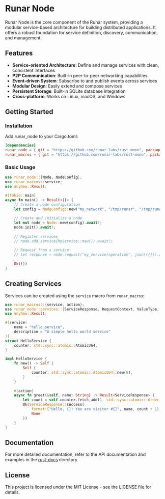 # Runar Node

Runar Node is the core component of the Runar system, providing a modular service-based architecture for building distributed applications. It offers a robust foundation for service definition, discovery, communication, and management.

## Features

- **Service-oriented Architecture**: Define and manage services with clean, consistent interfaces
- **P2P Communication**: Built-in peer-to-peer networking capabilities
- **Event-driven System**: Subscribe to and publish events across services 
- **Modular Design**: Easily extend and compose services
- **Persistent Storage**: Built-in SQLite database integration
- **Cross-platform**: Works on Linux, macOS, and Windows

## Getting Started

### Installation

Add runar_node to your Cargo.toml:

```toml
[dependencies]
runar_node = { git = "https://github.com/runar-labs/rust-mono", package = "runar_node" }
runar_macros = { git = "https://github.com/runar-labs/rust-mono", package = "runar_macros" }
```

### Basic Usage

```rust
use runar_node::{Node, NodeConfig};
use runar_macros::service;
use anyhow::Result;

#[tokio::main]
async fn main() -> Result<()> {
    // Create a node configuration
    let config = NodeConfig::new("my_network", "/tmp/runar", "/tmp/runar/data.db");
    
    // Create and initialize a node
    let mut node = Node::new(config).await?;
    node.init().await?;
    
    // Register services
    // node.add_service(MyService::new()).await?;
    
    // Request from a service
    // let response = node.request("my_service/operation", json!({})).await?;
    
    Ok(())
}
```

## Creating Services

Services can be created using the `service` macro from `runar_macros`:

```rust
use runar_macros::{service, action};
use runar_node::services::{ServiceResponse, RequestContext, ValueType, AbstractService};
use anyhow::Result;

#[service(
    name = "hello_service",
    description = "A simple hello world service"
)]
struct HelloService {
    counter: std::sync::atomic::AtomicU64,
}

impl HelloService {
    fn new() -> Self {
        Self {
            counter: std::sync::atomic::AtomicU64::new(0),
        }
    }
    
    #[action]
    async fn greet(&self, name: String) -> Result<ServiceResponse> {
        let count = self.counter.fetch_add(1, std::sync::atomic::Ordering::SeqCst);
        Ok(ServiceResponse::success(
            format!("Hello, {}! You are visitor #{}", name, count + 1),
            None
        ))
    }
}
```

## Documentation

For more detailed documentation, refer to the API documentation and examples in the [rust-docs](../rust-docs) directory.

## License

This project is licensed under the MIT License - see the LICENSE file for details.
